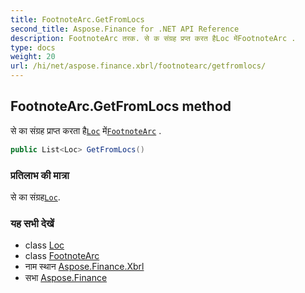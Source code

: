 ```yaml
---
title: FootnoteArc.GetFromLocs
second_title: Aspose.Finance for .NET API Reference
description: FootnoteArc तरक. से क संग्रह प्रप्त करत हैLoc मेंFootnoteArc .
type: docs
weight: 20
url: /hi/net/aspose.finance.xbrl/footnotearc/getfromlocs/
---
```

## FootnoteArc.GetFromLocs method

से का संग्रह प्राप्त करता है[`Loc`](../../loc/) में[`FootnoteArc`](../) .

```csharp
public List<Loc> GetFromLocs()
```

### प्रतिलाभ की मात्रा

से का संग्रह[`Loc`](../../loc/).

### यह सभी देखें

* class [Loc](../../loc/)
* class [FootnoteArc](../)
* नाम स्थान [Aspose.Finance.Xbrl](../../footnotearc/)
* सभा [Aspose.Finance](../../../)


